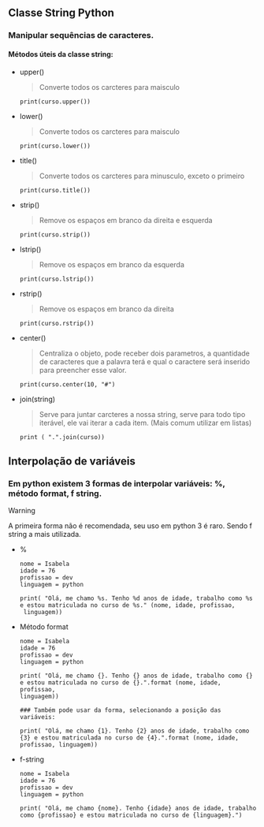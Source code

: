 ## Classe String Python 
### Manipular sequências de caracteres.
#### Métodos úteis da classe string: 
- upper()
  
  > Converte todos os carcteres para maisculo
  ```
  print(curso.upper())
  ```
- lower()
  
  > Converte todos os carcteres para maisculo
   ```
  print(curso.lower())
  ```
- title()
  
  > Converte todos os carcteres para minusculo, exceto o primeiro
   ```
  print(curso.title())
  ```
- strip()
  
  > Remove os espaços em branco da direita e esquerda
   ```
  print(curso.strip())
  ```
- lstrip()
  
  > Remove os espaços em branco da esquerda
   ```
  print(curso.lstrip())
  ```
- rstrip()
  
  > Remove os espaços em branco da direita
   ```
  print(curso.rstrip())
  ```
- center()
  
  > Centraliza o objeto, pode receber dois parametros, a quantidade de caracteres que a palavra terá e qual o caractere será inserido para preencher esse valor.
  ```
  print(curso.center(10, "#")
  ```
- join(string)
  
  > Serve para juntar carcteres a nossa string, serve para todo tipo       iterável, ele vai iterar a cada item. (Mais comum utilizar em listas)
    ```
    print ( ".".join(curso))
    ```

## Interpolação de variáveis
### Em python existem 3 formas de interpolar variáveis: %, método format, f string. 
> [!warning]
> A primeira forma não é recomendada, seu uso em python 3 é raro. Sendo f string a mais utilizada.
  - %
    
    ```
    nome = Isabela
    idade = 76
    profissao = dev
    linguagem = python

    print( "Olá, me chamo %s. Tenho %d anos de idade, trabalho como %s e estou matriculada no curso de %s." (nome, idade, profissao,   
     linguagem))
    ```
  -  Método format
      ```
      nome = Isabela
      idade = 76
      profissao = dev
      linguagem = python

      print( "Olá, me chamo {}. Tenho {} anos de idade, trabalho como {} e estou matriculada no curso de {}.".format (nome, idade, profissao,   
     linguagem))

      ### Também pode usar da forma, selecionando a posição das variáveis:

      print( "Olá, me chamo {1}. Tenho {2} anos de idade, trabalho como {3} e estou matriculada no curso de {4}.".format (nome, idade, profissao, linguagem))
      
      ```
      
  - f-string
    ```
    nome = Isabela
    idade = 76
    profissao = dev
    linguagem = python

    print( "Olá, me chamo {nome}. Tenho {idade} anos de idade, trabalho como {profissao} e estou matriculada no curso de {linguagem}.")
    ```

